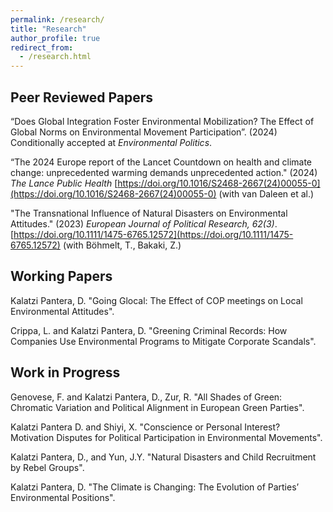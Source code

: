 ```yaml
---
permalink: /research/
title: "Research"
author_profile: true
redirect_from: 
  - /research.html
---
```

## Peer Reviewed Papers
“Does Global Integration Foster Environmental Mobilization? The Effect of Global Norms on Environmental Movement Participation”. (2024) Conditionally accepted at _Environmental Politics_.

“The 2024 Europe report of the Lancet Countdown on health and climate change: unprecedented warming demands unprecedented action." (2024) _The Lance Public Health_ [https://doi.org/10.1016/S2468-2667(24)00055-0](https://doi.org/10.1016/S2468-2667(24)00055-0) (with van Daleen et al.)

 "The Transnational Influence of Natural Disasters on Environmental Attitudes."  (2023) _European Journal of Political Research, 62(3)_. [https://doi.org/10.1111/1475-6765.12572](https://doi.org/10.1111/1475-6765.12572) (with  Böhmelt, T., Bakaki, Z.)

## Working Papers

Kalatzi Pantera, D. "Going Glocal: The Effect of COP meetings on Local Environmental Attitudes".

Crippa, L. and Kalatzi Pantera, D. "Greening Criminal Records: How Companies Use Environmental Programs to Mitigate Corporate Scandals".

## Work in Progress

Genovese, F. and Kalatzi Pantera, D., Zur, R. "All Shades of Green: Chromatic Variation and Political Alignment in European Green Parties".

Kalatzi Pantera D. and Shiyi, X. "Conscience or Personal Interest? Motivation Disputes for Political Participation in Environmental Movements".

Kalatzi Pantera, D., and Yun, J.Y. "Natural Disasters and Child Recruitment by Rebel Groups".

Kalatzi Pantera, D. "The Climate is Changing: The Evolution of Parties’ Environmental Positions".
